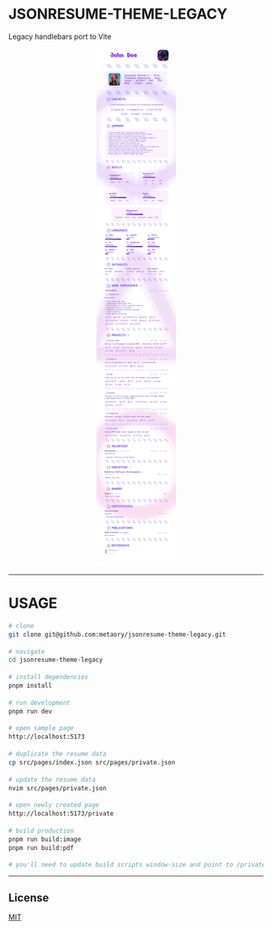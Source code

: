 JSONRESUME-THEME-LEGACY
=======================

Legacy handlebars port to Vite

<div align="center">
  <img src="https://raw.githubusercontent.com/metaory/jsonresume-theme-legacy/master/screenshot.png">
</div>

---

USAGE
=====

```sh
# clone
git clone git@github.com:metaory/jsonresume-theme-legacy.git

# navigate
cd jsonresume-theme-legacy

# install dependencies
pnpm install

# run development
pnpm run dev

# open sample page
http://localhost:5173

# duplicate the resume data
cp src/pages/index.json src/pages/private.json

# update the resume data
nvim src/pages/private.json

# open newly created page
http://localhost:5173/private

# build production
pnpm run build:image
pnpm run build:pdf

# you'll need to update build scripts window-size and point to /private route
```

---

License
-------
[MIT](LICENSE)
